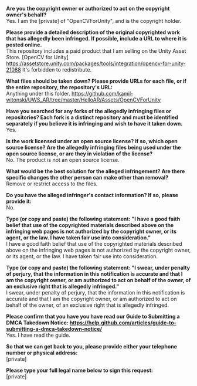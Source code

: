 **Are you the copyright owner or authorized to act on the copyright owner's behalf?**  
Yes. I am the [private] of "OpenCVForUnity", and is the copyright holder.

**Please provide a detailed description of the original copyrighted work that has allegedly been infringed. If possible, include a URL to where it is posted online.**  
This repository includes a paid product that I am selling on the Unity Asset Store.
[OpenCV for Unity]
https://assetstore.unity.com/packages/tools/integration/opencv-for-unity-21088
It's forbidden to redistribute.

**What files should be taken down? Please provide URLs for each file, or if the entire repository, the repository's URL:**  
Anything under this folder.
https://github.com/kamil-witonski/UWS_AR/tree/master/HelloAR/Assets/OpenCVForUnity

**Have you searched for any forks of the allegedly infringing files or repositories? Each fork is a distinct repository and must be identified separately if you believe it is infringing and wish to have it taken down.**  
Yes.

**Is the work licensed under an open source license? If so, which open source license? Are the allegedly infringing files being used under the open source license, or are they in violation of the license?**  
No. The product is not an open source license.

**What would be the best solution for the alleged infringement? Are there specific changes the other person can make other than removal?**  
Remove or restrict access to the files.

**Do you have the alleged infringer's contact information? If so, please provide it:**  
No.

**Type (or copy and paste) the following statement: "I have a good faith belief that use of the copyrighted materials described above on the infringing web pages is not authorized by the copyright owner, or its agent, or the law. I have taken fair use into consideration."**  
I have a good faith belief that use of the copyrighted materials described above on the infringing web pages is not authorized by the copyright owner, or its agent, or the law. I have taken fair use into consideration.

**Type (or copy and paste) the following statement: "I swear, under penalty of perjury, that the information in this notification is accurate and that I am the copyright owner, or am authorized to act on behalf of the owner, of an exclusive right that is allegedly infringed."**  
I swear, under penalty of perjury, that the information in this notification is accurate and that I am the copyright owner, or am authorized to act on behalf of the owner, of an exclusive right that is allegedly infringed.

**Please confirm that you have you have read our Guide to Submitting a DMCA Takedown Notice: https://help.github.com/articles/guide-to-submitting-a-dmca-takedown-notice/**  
Yes. I have read the guide.

**So that we can get back to you, please provide either your telephone number or physical address:**  
[private]  

**Please type your full legal name below to sign this request:**  
[private]  
